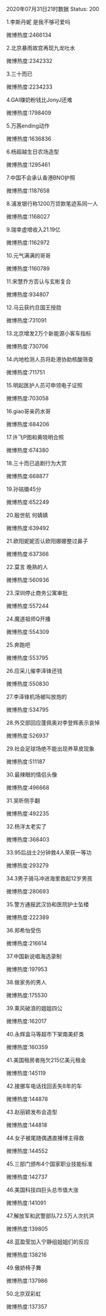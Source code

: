 2020年07月31日21时数据
Status: 200

1.李斯丹妮 是我不够可爱吗

微博热度:2466134

2.北京暴雨故宫再现九龙吐水

微博热度:2342332

3.三十而已

微博热度:2234233

4.GAI赚奶粉钱比JonyJ还难

微博热度:1798409

5.万茜ending动作

微博热度:1636836

6.杨超越生日农场造型

微博热度:1295461

7.中国不会承认香港BNO护照

微博热度:1187658

8.浦发银行称1200万贷款笔迹系同一人

微博热度:1168027

9.瑞幸虚增收入21.19亿

微博热度:1162972

10.元气满满的哥哥

微博热度:1160789

11.宋慧乔方否认与玄彬复合

微博热度:934807

12.马云获约旦国王授勋

微博热度:731091

13.北京增发2万个新能源小客车指标

微博热度:730706

14.内地检测人员将赴港协助核酸筛查

微博热度:711751

15.明起医护人员可申领电子证照

微博热度:703058

16.giao哥亲药水哥

微博热度:684206

17.许飞P图和黄晓明合照

微博热度:674380

18.三十而已追剧行为大赏

微博热度:668877

19.孙铭徽45分

微博热度:652249

20.殷世航 何婧婧

微博热度:639492

21.欧阳妮妮否认欧阳娜娜整过鼻子

微博热度:637366

22.莫言 晚熟的人

微博热度:560936

23.深圳停止商务公寓审批

微博热度:557244

24.魔道祖师Q开播

微博热度:554309

25.奔跑吧

微博热度:553795

26.应采儿催李泽锋还钱

微博热度:550830

27.李泽锋机场被叫放炮的

微博热度:534795

28.外交部回应蓬佩奥对李登辉表示哀悼

微博热度:526937

29.社会足球场绝不能出现养草皮现象

微博热度:511187

30.最辣眼的情侣头像

微博热度:496668

31.吴昕侧手翻

微博热度:492235

32.杨洋太老实了

微博热度:368403

33.95后战士2分钟救4人荣获一等功

微博热度:293279

34.3男子骑马冲进海里救起12岁男孩

微博热度:280693

35.警方通报武汉协和医院护士坠楼

微博热度:222389

36.郑希怡受伤

微博热度:216614

37.中国新说唱海选录制

微博热度:197953

38.做家务的男人

微博热度:175530

39.乘风破浪的姐姐四公

微博热度:162017

40.永辉盒马等超市下架南美虾类

微博热度:160359

41.美国租房者拖欠215亿美元租金

微博热度:145119

42.接挪车电话找回丢失8年的车

微博热度:144878

43.赵丽颖发布会造型

微博热度:144818

44.女子被尾随偶遇直播博主得救

微博热度:144552

45.三部门颁布4个国家职业技能标准

微博热度:142737

46.美国科技四巨头总市值大涨

微博热度:141091

47.解放军和武警部队72.5万人次抗洪

微博热度:139805

48.蓝盈莹加入宁静组姐姐们的反应

微博热度:138216

49.傲娇椅子舞

微博热度:137986

50.北京双彩虹

微博热度:137357

